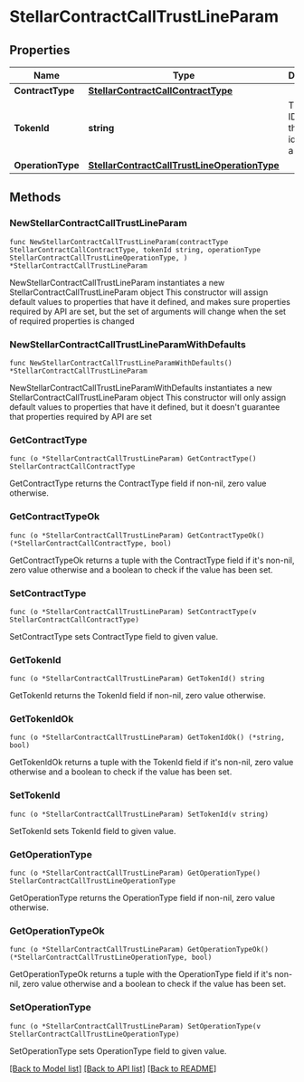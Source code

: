 # StellarContractCallTrustLineParam

## Properties

Name | Type | Description | Notes
------------ | ------------- | ------------- | -------------
**ContractType** | [**StellarContractCallContractType**](StellarContractCallContractType.md) |  | 
**TokenId** | **string** | The token ID, which is the unique identifier of a token. | 
**OperationType** | [**StellarContractCallTrustLineOperationType**](StellarContractCallTrustLineOperationType.md) |  | 

## Methods

### NewStellarContractCallTrustLineParam

`func NewStellarContractCallTrustLineParam(contractType StellarContractCallContractType, tokenId string, operationType StellarContractCallTrustLineOperationType, ) *StellarContractCallTrustLineParam`

NewStellarContractCallTrustLineParam instantiates a new StellarContractCallTrustLineParam object
This constructor will assign default values to properties that have it defined,
and makes sure properties required by API are set, but the set of arguments
will change when the set of required properties is changed

### NewStellarContractCallTrustLineParamWithDefaults

`func NewStellarContractCallTrustLineParamWithDefaults() *StellarContractCallTrustLineParam`

NewStellarContractCallTrustLineParamWithDefaults instantiates a new StellarContractCallTrustLineParam object
This constructor will only assign default values to properties that have it defined,
but it doesn't guarantee that properties required by API are set

### GetContractType

`func (o *StellarContractCallTrustLineParam) GetContractType() StellarContractCallContractType`

GetContractType returns the ContractType field if non-nil, zero value otherwise.

### GetContractTypeOk

`func (o *StellarContractCallTrustLineParam) GetContractTypeOk() (*StellarContractCallContractType, bool)`

GetContractTypeOk returns a tuple with the ContractType field if it's non-nil, zero value otherwise
and a boolean to check if the value has been set.

### SetContractType

`func (o *StellarContractCallTrustLineParam) SetContractType(v StellarContractCallContractType)`

SetContractType sets ContractType field to given value.


### GetTokenId

`func (o *StellarContractCallTrustLineParam) GetTokenId() string`

GetTokenId returns the TokenId field if non-nil, zero value otherwise.

### GetTokenIdOk

`func (o *StellarContractCallTrustLineParam) GetTokenIdOk() (*string, bool)`

GetTokenIdOk returns a tuple with the TokenId field if it's non-nil, zero value otherwise
and a boolean to check if the value has been set.

### SetTokenId

`func (o *StellarContractCallTrustLineParam) SetTokenId(v string)`

SetTokenId sets TokenId field to given value.


### GetOperationType

`func (o *StellarContractCallTrustLineParam) GetOperationType() StellarContractCallTrustLineOperationType`

GetOperationType returns the OperationType field if non-nil, zero value otherwise.

### GetOperationTypeOk

`func (o *StellarContractCallTrustLineParam) GetOperationTypeOk() (*StellarContractCallTrustLineOperationType, bool)`

GetOperationTypeOk returns a tuple with the OperationType field if it's non-nil, zero value otherwise
and a boolean to check if the value has been set.

### SetOperationType

`func (o *StellarContractCallTrustLineParam) SetOperationType(v StellarContractCallTrustLineOperationType)`

SetOperationType sets OperationType field to given value.



[[Back to Model list]](../README.md#documentation-for-models) [[Back to API list]](../README.md#documentation-for-api-endpoints) [[Back to README]](../README.md)


